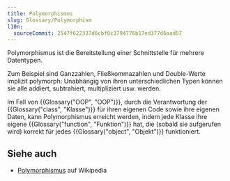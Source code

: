 ```yaml
---
title: Polymorphismus
slug: Glossary/Polymorphism
l10n:
  sourceCommit: 2547f622337d6cbf8c3794776b17ed377d6aad57
---
```


Polymorphismus ist die Bereitstellung einer Schnittstelle für mehrere Datentypen.

Zum Beispiel sind Ganzzahlen, Fließkommazahlen und Double-Werte implizit polymorph: Unabhängig von ihren unterschiedlichen Typen können sie alle addiert, subtrahiert, multipliziert usw. werden.

Im Fall von {{Glossary("OOP", "OOP")}}, durch die Verantwortung der {{Glossary("class", "Klasse")}} für ihren eigenen Code sowie ihre eigenen Daten, kann Polymorphismus erreicht werden, indem jede Klasse ihre eigene {{Glossary("function", "Funktion")}} hat, die (sobald sie aufgerufen wird) korrekt für jedes {{Glossary("object", "Objekt")}} funktioniert.

## Siehe auch

- [Polymorphismus](https://en.wikipedia.org/wiki/Polymorphism_%28computer_science%29) auf Wikipedia
